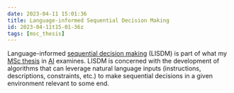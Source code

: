 ```yaml
---
date: 2023-04-11 15:01:36
title: Language-informed Sequential Decision Making
id: 2023-04-11t15-01-36z
tags: [msc_thesis]
---
```


Language-informed [sequential decision making](./2023-04-11t15-08-41z.md)
(LISDM) is part of what my [MSc thesis](./2023-07-10t14-32-02z.md) in
[AI](./2020-09-04t14-39-00z.md) examines. LISDM is concerned with the
development of algorithms that can leverage natural language inputs
(instructions, descriptions, constraints, etc.) to make sequential decisions in
a given environment relevant to some end.
